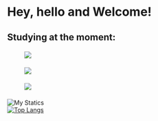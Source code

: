 # Hey, hello and Welcome!


 <h2>
   Studying at the moment: <br>

   <figure>
<img src="https://img.shields.io/badge/Python-14354C?style=for-the-badge&logo=python&logoColor=white">
</figure>
  <figure>
  <img src="https://img.shields.io/badge/PHP-777BB4?style=for-the-badge&logo=php&logoColor=white">
</figure>

<figure>
<img src="https://img.shields.io/badge/MySQL-00000F?style=for-the-badge&logo=mysql&logoColor=white">
</figure>



 </h2>



![My Statics ](https://github-readme-stats.vercel.app/api?username=matthvll&show_icons=true&theme=dracula) <br>
[![Top Langs](https://github-readme-stats.vercel.app/api/top-langs/?username=matthvll&layout=donut)](https://github.com/matthvll/github-readme-stats)<br>

